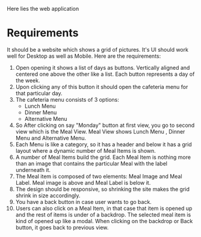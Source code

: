 Here lies the web application

# Requirements

It should be a website which shows a grid of pictures. It's UI should work well for Desktop as well as Mobile. Here are the requirements:

1. Open opening it shows a list of days as buttons. Vertically aligned and centered one above the other like a list. Each button represents a day of the week.
2. Upon clicking any of this button it should open the cafeteria menu for that particular day.
3. The cafeteria menu consists of 3 options:
   - Lunch Menu
   - Dinner Menu
   - Alternative Menu
4. So After clicking on say "Monday" button at first view, you go to second view which is the Meal View. Meal View shows Lunch Menu , Dinner Menu and Alternative Menu.
5. Each Menu is like a category, so it has a header and below it has a grid layout where a dynamic number of Meal Items is shown.
6. A number of Meal Items build the grid. Each Meal Item is nothing more than an image that contains the particular Meal with the label underneath it.
7. The Meal item is composed of two elements: Meal Image and Meal Label. Meal image is above and Meal Label is below it.
8. The design should be responsive, so shrinking the site makes the grid shrink in size accordingly.
9. You have a back button in case user wants to go back.
10. Users can also click on a Meal Item, in that case that item is opened up and the rest of items is under of a backdrop. The selected meal item is kind of opened up like a modal. When clicking on the backdrop or Back button, it goes back to previous view.
